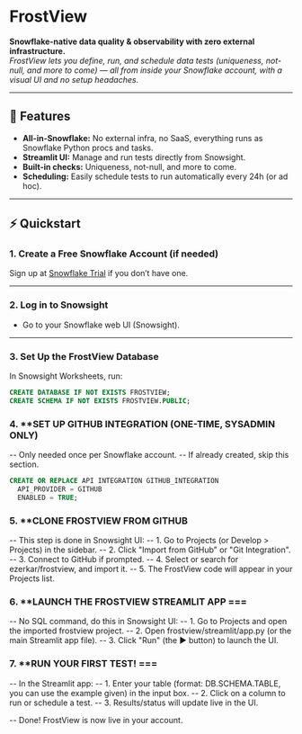 # FrostView

**Snowflake-native data quality & observability with zero external infrastructure.**  
_FrostView lets you define, run, and schedule data tests (uniqueness, not-null, and more to come) — all from inside your Snowflake account, 
 with a visual UI and no setup headaches._

---

## 🚀 Features

- **All-in-Snowflake:** No external infra, no SaaS, everything runs as Snowflake Python procs and tasks.
- **Streamlit UI:** Manage and run tests directly from Snowsight.
- **Built-in checks:** Uniqueness, not-null, and more to come.
- **Scheduling:** Easily schedule tests to run automatically every 24h (or ad hoc).
---

## ⚡ Quickstart 

### 1. **Create a Free Snowflake Account (if needed)**

Sign up at [Snowflake Trial](https://signup.snowflake.com/) if you don’t have one.

---

### 2. **Log in to Snowsight**

- Go to your Snowflake web UI (Snowsight).

---

### 3. **Set Up the FrostView Database**

In Snowsight Worksheets, run:

```sql
CREATE DATABASE IF NOT EXISTS FROSTVIEW;
CREATE SCHEMA IF NOT EXISTS FROSTVIEW.PUBLIC;
```

### 4. **SET UP GITHUB INTEGRATION (ONE-TIME, SYSADMIN ONLY)

-- Only needed once per Snowflake account.
-- If already created, skip this section.

```sql
CREATE OR REPLACE API INTEGRATION GITHUB_INTEGRATION
  API_PROVIDER = GITHUB
  ENABLED = TRUE;
```

### 5. **CLONE FROSTVIEW FROM GITHUB 
-- This step is done in Snowsight UI:
--   1. Go to Projects (or Develop > Projects) in the sidebar.
--   2. Click "Import from GitHub" or "Git Integration".
--   3. Connect to GitHub if prompted.
--   4. Select or search for ezerkar/frostview, and import it.
--   5. The FrostView code will appear in your Projects list.

### 6. **LAUNCH THE FROSTVIEW STREAMLIT APP ===
-- No SQL command, do this in Snowsight UI:
--   1. Go to Projects and open the imported frostview project.
--   2. Open frostview/streamlit/app.py (or the main Streamlit app file).
--   3. Click "Run" (the ▶️ button) to launch the UI.

### 7. **RUN YOUR FIRST TEST! ===
-- In the Streamlit app:
--   1. Enter your table (format: DB.SCHEMA.TABLE, you can use the example given) in the input box.
--   2. Click on a column to run or schedule a test.
--   3. Results/status will update live in the UI.

-- Done! FrostView is now live in your account.

